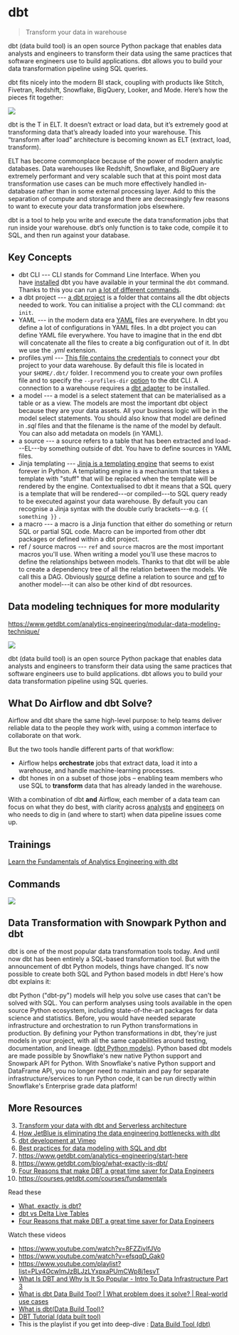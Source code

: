 # dbt

> Transform your data in warehouse

dbt (data build tool) is an open source Python package that enables data analysts and engineers to transform their data using the same practices that software engineers use to build applications. dbt allows you to build your data transformation pipeline using SQL queries.

dbt fits nicely into the modern BI stack, coupling with products like Stitch, Fivetran, Redshift, Snowflake, BigQuery, Looker, and Mode. Here’s how the pieces fit together:

![](https://www.getdbt.com/ui/img/blog/what-exactly-is-dbt/1-BogoeTTK1OXFU1hPfUyCFw.png)

dbt is the T in ELT. It doesn’t extract or load data, but it’s extremely good at transforming data that’s already loaded into your warehouse. This “transform after load” architecture is becoming known as ELT (extract, load, transform).

ELT has become commonplace because of the power of modern analytic databases. Data warehouses like Redshift, Snowflake, and BigQuery are extremely performant and very scalable such that at this point most data transformation use cases can be much more effectively handled in-database rather than in some external processing layer. Add to this the separation of compute and storage and there are decreasingly few reasons to want to execute your data transformation jobs elsewhere.

dbt is a tool to help you write and execute the data transformation jobs that run inside your warehouse. dbt’s only function is to take code, compile it to SQL, and then run against your database.

## Key Concepts

- dbt CLI --- CLI stands for Command Line Interface. When you have [](https://docs.getdbt.com/docs/get-started/installation?ref=blef-fr)[installed](https://docs.getdbt.com/docs/get-started/installation?ref=blef-fr) dbt you have available in your terminal the `dbt` command. Thanks to this you can run [a lot of different commands](https://docs.getdbt.com/reference/dbt-commands?ref=blef-fr).
- a dbt project --- [a dbt project](https://docs.getdbt.com/docs/build/projects?ref=blef-fr) is a folder that contains all the dbt objects needed to work. You can initialise a project with the CLI command: `dbt init`.
- YAML --- in the modern data era [YAML](https://en.wikipedia.org/wiki/YAML?ref=blef-fr) files are everywhere. In dbt you define a lot of configurations in YAML files. In a dbt project you can define YAML file everywhere. You have to imagine that in the end dbt will concatenate all the files to create a big configuration out of it. In dbt we use the *.yml* extension.
- profiles.yml --- [This file contains the credentials](https://docs.getdbt.com/reference/profiles.yml?ref=blef-fr) to connect your dbt project to your data warehouse. By default this file is located in your `$HOME/.dbt/` folder. I recommend you to create your own profiles file and to specify the `--profiles-dir` [option](https://docs.getdbt.com/docs/get-started/connection-profiles?ref=blef-fr#advanced-customizing-a-profile-directory) to the dbt CLI. A connection to a warehouse requires a [dbt adapter](https://docs.getdbt.com/docs/supported-data-platforms?ref=blef-fr) to be installed.
- a model --- a model is a select statement that can be materialised as a table or as a view. The models are most the important dbt object because they are your data assets. All your business logic will be in the model select statements. You should also know that model are defined in *.sql* files and that the filename is the name of the model by default. You can also add metadata on models (in YAML).
- a source --- a source refers to a table that has been extracted and load---EL---by something outside of dbt. You have to define sources in YAML files.
- Jinja templating --- [Jinja is a templating engine](https://en.wikipedia.org/wiki/Jinja_(template_engine)?ref=blef-fr) that seems to exist forever in Python. A templating engine is a mechanism that takes a template with "stuff" that will be replaced when the template will be rendered by the engine. Contextualised to dbt it means that a SQL query is a template that will be rendered---or compiled---to SQL query ready to be executed against your data warehouse. By default you can recognise a Jinja syntax with the double curly brackets---e.g. `{{ something }}` .
- a macro --- a macro is a Jinja function that either do something or return SQL or partial SQL code. Macro can be imported from other dbt packages or defined within a dbt project.
- ref / source macros --- `ref` and `source` macros are the most important macros you'll use. When writing a model you'll use these macros to define the relationships between models. Thanks to that dbt will be able to create a dependency tree of all the relation between the models. We call this a DAG. Obviously [source](https://docs.getdbt.com/reference/dbt-jinja-functions/source?ref=blef-fr) define a relation to source and [ref](https://docs.getdbt.com/reference/dbt-jinja-functions/ref?ref=blef-fr) to another model---it can also be other kind of dbt resources.

## Data modeling techniques for more modularity

https://www.getdbt.com/analytics-engineering/modular-data-modeling-technique/

![](https://user-images.githubusercontent.com/62965911/214275837-a9c09ea9-81a0-4e8d-aed0-42abb31e1c5f.png)

dbt (data build tool) is an open source Python package that enables data analysts and engineers to transform their data using the same practices that software engineers use to build applications. dbt allows you to build your data transformation pipeline using SQL queries.

## What Do Airflow and dbt Solve?

Airflow and dbt share the same high-level purpose: to help teams deliver reliable data to the people they work with, using a common interface to collaborate on that work.

But the two tools handle different parts of that workflow:

- Airflow helps **orchestrate** jobs that extract data, load it into a warehouse, and handle machine-learning processes.
- dbt hones in on a subset of those jobs – enabling team members who use SQL to **transform** data that has already landed in the warehouse.

With a combination of dbt **and** Airflow, each member of a data team can focus on what they do best, with clarity across [analysts](https://docs.getdbt.com/blog/dbt-airflow-spiritual-alignment#pipeline-observability-for-analysts) and [engineers](https://docs.getdbt.com/blog/dbt-airflow-spiritual-alignment#transformation-observability-for-engineers) on who needs to dig in (and where to start) when data pipeline issues come up.

## Trainings

[Learn the Fundamentals of Analytics Engineering with dbt](https://courses.getdbt.com/courses/fundamentals)

## Commands

![](https://user-images.githubusercontent.com/62965911/214275903-c30fbcbc-febb-4c4a-a3ab-499ef4688e7c.png)

## Data Transformation with Snowpark Python and dbt

dbt is one of the most popular data transformation tools today. And until now dbt has been entirely a SQL-based transformation tool. But with the announcement of dbt Python models, things have changed. It's now possible to create both SQL and Python based models in dbt! Here's how dbt explains it:

dbt Python ("dbt-py") models will help you solve use cases that can't be solved with SQL. You can perform analyses using tools available in the open source Python ecosystem, including state-of-the-art packages for data science and statistics. Before, you would have needed separate infrastructure and orchestration to run Python transformations in production. By defining your Python transformations in dbt, they're just models in your project, with all the same capabilities around testing, documentation, and lineage. ([dbt Python models](https://docs.getdbt.com/docs/building-a-dbt-project/building-models/python-models)). Python based dbt models are made possible by Snowflake's new native Python support and Snowpark API for Python. With Snowflake's native Python support and DataFrame API, you no longer need to maintain and pay for separate infrastructure/services to run Python code, it can be run directly within Snowflake's Enterprise grade data platform!

## More Resources

3. [Transform your data with dbt and Serverless architecture](https://platform.deloitte.com.au/articles/transform-your-data-with-dbt-and-serverless-architecture)
4. [How JetBlue is eliminating the data engineering bottlenecks with dbt](https://www.getdbt.com/success-stories/jetblue/)
5. [dbt development at Vimeo](https://medium.com/vimeo-engineering-blog/dbt-development-at-vimeo-fe1ad9eb212)
6. [Best practices for data modeling with SQL and dbt](https://airbyte.com/blog/sql-data-modeling-with-dbt)
7. https://www.getdbt.com/analytics-engineering/start-here
8. https://www.getdbt.com/blog/what-exactly-is-dbt/
9. [Four Reasons that make DBT a great time saver for Data Engineers](https://medium.com/@montadhar/four-reasons-that-make-dbt-a-great-time-saver-for-data-engineers-4c4ceb721522)
10. https://courses.getdbt.com/courses/fundamentals

Read these

- [What, exactly, is dbt?](https://www.getdbt.com/blog/what-exactly-is-dbt/)
- [dbt vs Delta Live Tables](https://medium.com/@rahulxsharma/dbt-vs-delta-live-tables-ef629b627e0)
- [Four Reasons that make DBT a great time saver for Data Engineers](https://medium.com/@montadhar/four-reasons-that-make-dbt-a-great-time-saver-for-data-engineers-4c4ceb721522)

Watch these videos

- https://www.youtube.com/watch?v=8FZZivIfJVo
- https://www.youtube.com/watch?v=efsqqD_Gak0
- https://www.youtube.com/playlist?list=PLy4OcwImJzBLJzLYxpxaPUmCWp8j1esvT
- [What Is DBT and Why Is It So Popular - Intro To Data Infrastructure Part 3](https://youtu.be/8FZZivIfJVo)
- [What is dbt Data Build Tool? | What problem does it solve? | Real-world use cases](https://youtu.be/efsqqD_Gak0)
- [What is dbt(Data Build Tool)?](https://youtu.be/lHjLAdbPiuc)
- [DBT Tutorial (data built tool)](https://youtu.be/3gfRw9qBmF8)
- This is the playlist if you get into deep-dive : [Data Build Tool (dbt)](https://www.youtube.com/playlist?list=PLy4OcwImJzBLJzLYxpxaPUmCWp8j1esvT)
